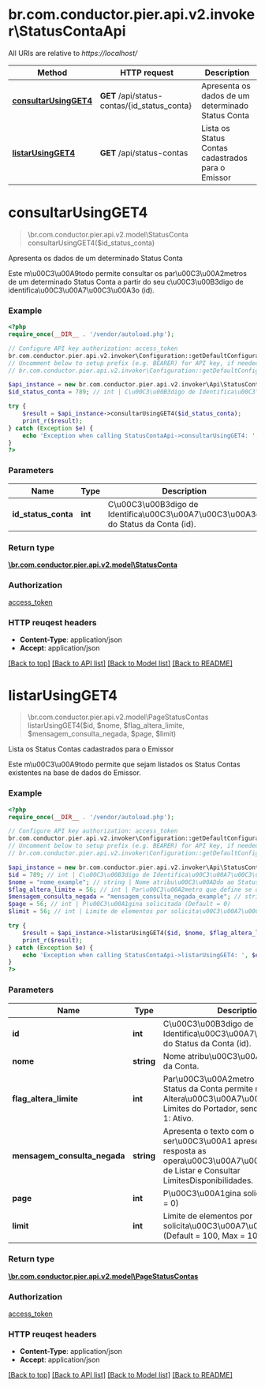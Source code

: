 # br.com.conductor.pier.api.v2.invoker\StatusContaApi

All URIs are relative to *https://localhost/*

Method | HTTP request | Description
------------- | ------------- | -------------
[**consultarUsingGET4**](StatusContaApi.md#consultarUsingGET4) | **GET** /api/status-contas/{id_status_conta} | Apresenta os dados de um determinado Status Conta
[**listarUsingGET4**](StatusContaApi.md#listarUsingGET4) | **GET** /api/status-contas | Lista os Status Contas cadastrados para o Emissor


# **consultarUsingGET4**
> \br.com.conductor.pier.api.v2.model\StatusConta consultarUsingGET4($id_status_conta)

Apresenta os dados de um determinado Status Conta

Este m\u00C3\u00A9todo permite consultar os par\u00C3\u00A2metros de um determinado Status Conta a partir do seu c\u00C3\u00B3digo de identifica\u00C3\u00A7\u00C3\u00A3o (id).

### Example 
```php
<?php
require_once(__DIR__ . '/vendor/autoload.php');

// Configure API key authorization: access_token
br.com.conductor.pier.api.v2.invoker\Configuration::getDefaultConfiguration()->setApiKey('access_token', 'YOUR_API_KEY');
// Uncomment below to setup prefix (e.g. BEARER) for API key, if needed
// br.com.conductor.pier.api.v2.invoker\Configuration::getDefaultConfiguration()->setApiKeyPrefix('access_token', 'BEARER');

$api_instance = new br.com.conductor.pier.api.v2.invoker\Api\StatusContaApi();
$id_status_conta = 789; // int | C\u00C3\u00B3digo de Identifica\u00C3\u00A7\u00C3\u00A3o do Status da Conta (id).

try { 
    $result = $api_instance->consultarUsingGET4($id_status_conta);
    print_r($result);
} catch (Exception $e) {
    echo 'Exception when calling StatusContaApi->consultarUsingGET4: ', $e->getMessage(), "\n";
}
?>
```

### Parameters

Name | Type | Description  | Notes
------------- | ------------- | ------------- | -------------
 **id_status_conta** | **int**| C\u00C3\u00B3digo de Identifica\u00C3\u00A7\u00C3\u00A3o do Status da Conta (id). | 

### Return type

[**\br.com.conductor.pier.api.v2.model\StatusConta**](StatusConta.md)

### Authorization

[access_token](../README.md#access_token)

### HTTP reuqest headers

 - **Content-Type**: application/json
 - **Accept**: application/json

[[Back to top]](#) [[Back to API list]](../README.md#documentation-for-api-endpoints) [[Back to Model list]](../README.md#documentation-for-models) [[Back to README]](../README.md)

# **listarUsingGET4**
> \br.com.conductor.pier.api.v2.model\PageStatusContas listarUsingGET4($id, $nome, $flag_altera_limite, $mensagem_consulta_negada, $page, $limit)

Lista os Status Contas cadastrados para o Emissor

Este m\u00C3\u00A9todo permite que sejam listados os Status Contas existentes na base de dados do Emissor.

### Example 
```php
<?php
require_once(__DIR__ . '/vendor/autoload.php');

// Configure API key authorization: access_token
br.com.conductor.pier.api.v2.invoker\Configuration::getDefaultConfiguration()->setApiKey('access_token', 'YOUR_API_KEY');
// Uncomment below to setup prefix (e.g. BEARER) for API key, if needed
// br.com.conductor.pier.api.v2.invoker\Configuration::getDefaultConfiguration()->setApiKeyPrefix('access_token', 'BEARER');

$api_instance = new br.com.conductor.pier.api.v2.invoker\Api\StatusContaApi();
$id = 789; // int | C\u00C3\u00B3digo de Identifica\u00C3\u00A7\u00C3\u00A3o do Status da Conta (id).
$nome = "nome_example"; // string | Nome atribu\u00C3\u00ADdo ao Status da Conta.
$flag_altera_limite = 56; // int | Par\u00C3\u00A2metro que define se o Status da Conta permite realizar a Altera\u00C3\u00A7\u00C3\u00A3o de Limites do Portador, sendo: 0: Inativo e 1: Ativo.
$mensagem_consulta_negada = "mensagem_consulta_negada_example"; // string | Apresenta o texto com o motivo que ser\u00C3\u00A1 apresentado na resposta as opera\u00C3\u00A7\u00C3\u00B5es de Listar e Consultar LimitesDisponibilidades.
$page = 56; // int | P\u00C3\u00A1gina solicitada (Default = 0)
$limit = 56; // int | Limite de elementos por solicita\u00C3\u00A7\u00C3\u00A3o (Default = 100, Max = 100)

try { 
    $result = $api_instance->listarUsingGET4($id, $nome, $flag_altera_limite, $mensagem_consulta_negada, $page, $limit);
    print_r($result);
} catch (Exception $e) {
    echo 'Exception when calling StatusContaApi->listarUsingGET4: ', $e->getMessage(), "\n";
}
?>
```

### Parameters

Name | Type | Description  | Notes
------------- | ------------- | ------------- | -------------
 **id** | **int**| C\u00C3\u00B3digo de Identifica\u00C3\u00A7\u00C3\u00A3o do Status da Conta (id). | [optional] 
 **nome** | **string**| Nome atribu\u00C3\u00ADdo ao Status da Conta. | [optional] 
 **flag_altera_limite** | **int**| Par\u00C3\u00A2metro que define se o Status da Conta permite realizar a Altera\u00C3\u00A7\u00C3\u00A3o de Limites do Portador, sendo: 0: Inativo e 1: Ativo. | [optional] 
 **mensagem_consulta_negada** | **string**| Apresenta o texto com o motivo que ser\u00C3\u00A1 apresentado na resposta as opera\u00C3\u00A7\u00C3\u00B5es de Listar e Consultar LimitesDisponibilidades. | [optional] 
 **page** | **int**| P\u00C3\u00A1gina solicitada (Default = 0) | [optional] 
 **limit** | **int**| Limite de elementos por solicita\u00C3\u00A7\u00C3\u00A3o (Default = 100, Max = 100) | [optional] 

### Return type

[**\br.com.conductor.pier.api.v2.model\PageStatusContas**](PageStatusContas.md)

### Authorization

[access_token](../README.md#access_token)

### HTTP reuqest headers

 - **Content-Type**: application/json
 - **Accept**: application/json

[[Back to top]](#) [[Back to API list]](../README.md#documentation-for-api-endpoints) [[Back to Model list]](../README.md#documentation-for-models) [[Back to README]](../README.md)

